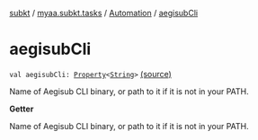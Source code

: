 [subkt](../../index.md) / [myaa.subkt.tasks](../index.md) / [Automation](index.md) / [aegisubCli](./aegisub-cli.md)

# aegisubCli

`val aegisubCli: `[`Property`](https://docs.gradle.org/current/javadoc/org/gradle/api/provider/Property.html)`<`[`String`](https://kotlinlang.org/api/latest/jvm/stdlib/kotlin/-string/index.html)`>` [(source)](https://github.com/Myaamori/SubKt/blob/0.1.19/src/main/kotlin/myaa/subkt/tasks/asstasks.kt#L709)

Name of Aegisub CLI binary, or path to it if it is not in your PATH.

**Getter**

Name of Aegisub CLI binary, or path to it if it is not in your PATH.

